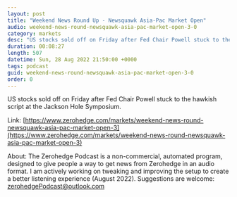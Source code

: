 ```yaml
---
layout: post
title: "Weekend News Round Up - Newsquawk Asia-Pac Market Open"
audio: weekend-news-round-newsquawk-asia-pac-market-open-3-0
category: markets
desc: "US stocks sold off on Friday after Fed Chair Powell stuck to the hawkish script at the Jackson Hole Symposium."
duration: 00:08:27
length: 507
datetime: Sun, 28 Aug 2022 21:50:00 +0000
tags: podcast
guid: weekend-news-round-newsquawk-asia-pac-market-open-3-0
order: 0
---
```

US stocks sold off on Friday after Fed Chair Powell stuck to the hawkish script at the Jackson Hole Symposium.

Link: [https://www.zerohedge.com/markets/weekend-news-round-newsquawk-asia-pac-market-open-3](https://www.zerohedge.com/markets/weekend-news-round-newsquawk-asia-pac-market-open-3)

About: The Zerohedge Podcast is a non-commercial, automated program, designed to give people a way to get news from Zerohedge in an audio format.  I am actively working on tweaking and improving the setup to create a better listening experience (August 2022).  Suggestions are welcome: [zerohedgePodcast@outlook.com](mailto:zerohedgePodcast@outlook.com)